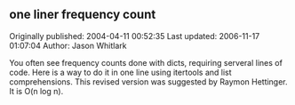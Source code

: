 ## one liner frequency count

Originally published: 2004-04-11 00:52:35
Last updated: 2006-11-17 01:07:04
Author: Jason Whitlark

You often see frequency counts done with dicts, requiring serveral lines of code.  Here is a way to do it in one line using itertools and list comprehensions.  This revised version was suggested by Raymon Hettinger.  It is O(n log n).